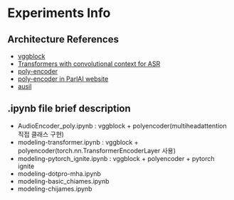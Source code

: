 # Experiments Info

## Architecture References

* [vggblock](https://github.com/pytorch/fairseq/blob/c36294ea4fd35eac757f417de9668b32c57d4b3d/fairseq/modules/vggblock.py#L22)
* [Transformers with convolutional context for ASR](https://arxiv.org/pdf/1904.11660.pdf)
* [poly-encoder](https://arxiv.org/abs/1905.01969)
* [poly-encoder in ParlAI website](https://parl.ai/projects/polyencoder/)
* [ausil](https://github.com/mever-team/ausil/tree/51dc3b87bc412cd231aa7fc40703b8f4f582d2ec)

## .ipynb file brief description

* AudioEncoder_poly.ipynb : vggblock + polyencoder(multiheadattention 직접 클래스 구현)
* modeling-transformer.ipynb : vggblock + polyencoder(torch.nn.TransformerEncoderLayer 사용)
* modeling-pytorch_ignite.ipynb : vggblock + polyencoder + pytorch ignite
* modeling-dotpro-mha.ipynb
* modeling-basic_chiames.ipynb
* modeling-chijames.ipynb